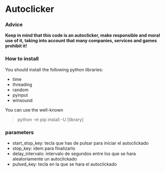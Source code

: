 # Autoclicker 

### Advice
**Keep in mind that this code is an autoclicker, make responsible and moral use of it, taking into account that many companies, services and games prohibit it!**

### How to install
You should install the following python libraries:
- time
- threading
- random
- pyinput
- winsound
  
You can use the well-known
> python -m pip install -U [library]

### parameters

- start_stop_key: tecla que has de pulsar para iniciar el autoclickado
- stop_key: idem para finalizarlo
- delay_intervalo: intervalo de segundos entre los que se hara aleatoriamente un autoclickado
- pulsed_key: tecla en la que se hara el autoclickado
